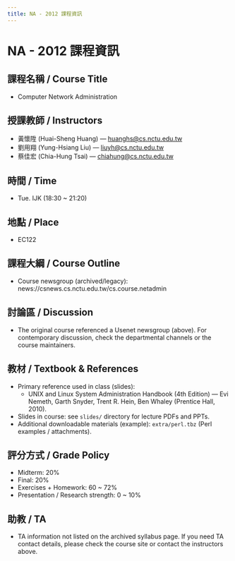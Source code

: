 ```yaml
---
title: NA - 2012 課程資訊
---
```


# NA - 2012 課程資訊

## 課程名稱 / Course Title
- Computer Network Administration

## 授課教師 / Instructors
- 黃懷陞 (Huai-Sheng Huang) — <huanghs@cs.nctu.edu.tw>
- 劉用翔 (Yung-Hsiang Liu) — <liuyh@cs.nctu.edu.tw>
- 蔡佳宏 (Chia-Hung Tsai) — <chiahung@cs.nctu.edu.tw>

## 時間 / Time
- Tue. IJK (18:30 ~ 21:20)

## 地點 / Place
- EC122

## 課程大綱 / Course Outline
- Course newsgroup (archived/legacy): news://csnews.cs.nctu.edu.tw/cs.course.netadmin

## 討論區 / Discussion
- The original course referenced a Usenet newsgroup (above). For contemporary discussion, check the departmental channels or the course maintainers.

## 教材 / Textbook & References
- Primary reference used in class (slides):
  - UNIX and Linux System Administration Handbook (4th Edition) — Evi Nemeth, Garth Snyder, Trent R. Hein, Ben Whaley (Prentice Hall, 2010).
- Slides in course: see `slides/` directory for lecture PDFs and PPTs.
- Additional downloadable materials (example): `extra/perl.tbz` (Perl examples / attachments).

## 評分方式 / Grade Policy
- Midterm: 20%
- Final: 20%
- Exercises + Homework: 60 ~ 72%
- Presentation / Research strength: 0 ~ 10%

## 助教 / TA
- TA information not listed on the archived syllabus page. If you need TA contact details, please check the course site or contact the instructors above.
